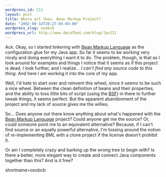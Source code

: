 ```yaml
--- 
wordpress_id: 211
layout: post
title: Where art thou, Bean Markup Project?
date: "2002-08-14T20:27:04-04:00"
wordpress_slug: ooobcb
wordpress_url: http://www.decafbad.com/blog/?p=211
---
```

<p>Ack.  Okay, so I started tinkering with <a href="http://www.alphaworks.ibm.com/tech/bml">Bean Markup Language</a> as the configuration glue for my Java app.  So far it seems to be working very nicely and doing everything I want it to do.  The problem, though, is that as I look around for examples and things I notice that it seems as if this project is dead.  I look further, and I realize...  <i>I can't find any source code to this thing.</i>  And here I am working it into the core of my app.</p>
<p>Well, I'd hate to start over and reinvent this wheel, since it seems to be such a nice wheel.  Between the clean definition of beans and their properties, and the ability to toss little bits of script (using the <a href="http://oss.software.ibm.com/developerworks/projects/bsf">BSF</a>) in there to further tweak things, it seems perfect.  But the apparent abandonment of the project and my lack of source gives me the willies.</p>
<p>So...  Does anyone out there know anything about what's happened with the <a href="http://www.alphaworks.ibm.com/tech/bml">Bean Markup Language</a> project?  Could anyone get me the source?  Or, could someone point me to an equivalent alternative?  Because, if I can't find source or an equally powerful alternative, I'm tossing around the notion of re-implementing BML with a clone project if the license doesn't prohibit it.</p>
<p>Or am I completely crazy and barking up the wrong tree to begin with?  Is there a better, more elegant way to create and connect Java components together than this?  And is it free?</p>
<!--more-->
shortname=ooobcb
